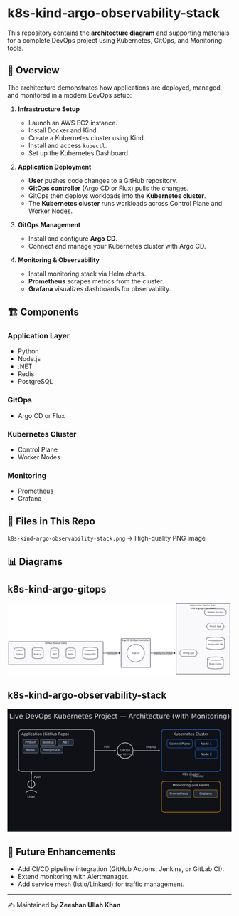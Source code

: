 # k8s-kind-argo-observability-stack

This repository contains the **architecture diagram** and supporting materials for a complete DevOps project using Kubernetes, GitOps, and Monitoring tools.

## 📌 Overview
The architecture demonstrates how applications are deployed, managed, and monitored in a modern DevOps setup:

1. **Infrastructure Setup**
   - Launch an AWS EC2 instance.
   - Install Docker and Kind.
   - Create a Kubernetes cluster using Kind.
   - Install and access `kubectl`.
   - Set up the Kubernetes Dashboard.

2. **Application Deployment**
   - **User** pushes code changes to a GitHub repository.
   - **GitOps controller** (Argo CD or Flux) pulls the changes.
   - GitOps then deploys workloads into the **Kubernetes cluster**.
   - The **Kubernetes cluster** runs workloads across Control Plane and Worker Nodes.

3. **GitOps Management**
   - Install and configure **Argo CD**.
   - Connect and manage your Kubernetes cluster with Argo CD.

4. **Monitoring & Observability**
   - Install monitoring stack via Helm charts.
   - **Prometheus** scrapes metrics from the cluster.
   - **Grafana** visualizes dashboards for observability.

## 🏗️ Components

### Application Layer
- Python
- Node.js
- .NET
- Redis
- PostgreSQL

### GitOps
- Argo CD or Flux

### Kubernetes Cluster
- Control Plane
- Worker Nodes

### Monitoring
- Prometheus
- Grafana

## 📂 Files in This Repo
 `k8s-kind-argo-observability-stack.png` → High-quality PNG image

## 📊 Diagrams
## k8s-kind-argo-gitops
![Architecture diagram](./k8s-kind-argo-gitops-stack.png)
## k8s-kind-argo-observability-stack
![Kubernetes Architecture](./k8s-kind-argo-observability-stack.png)

## 🔮 Future Enhancements
- Add CI/CD pipeline integration (GitHub Actions, Jenkins, or GitLab CI).
- Extend monitoring with Alertmanager.
- Add service mesh (Istio/Linkerd) for traffic management.

---
✍️ Maintained by **Zeeshan Ullah Khan**

